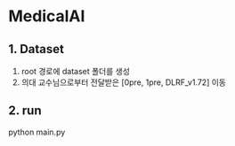 # MedicalAI

## 1. Dataset
1) root 경로에 dataset 폴더를 생성
2) 의대 교수님으로부터 전달받은 [0pre, 1pre, DLRF_v1.72] 이동

## 2. run
python main.py
